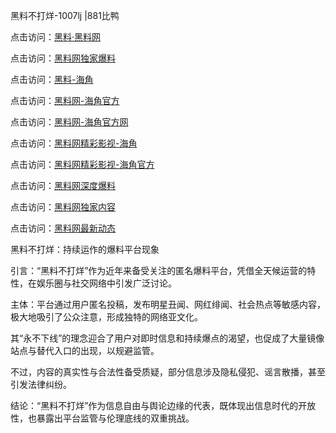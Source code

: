 黑料不打烊-1007lj |881比鸭

点击访问：<a href="https://heiliaolvzlu3.pages.dev">黑料·黑料网</a>

点击访问：<a href="https://heiliaoyvnrda.pages.dev">黑料网独家爆料</a>

点击访问：<a href="https://heiliaoxrq8i9.pages.dev">黑料-海角</a>

点击访问：<a href="https://heiliao3gvg9.pages.dev">黑料网-海角官方</a>

点击访问：<a href="https://heiliaokof3cy.pages.dev">黑料网-海角官方网</a>

点击访问：<a href="https://heiliaox6jgh3.pages.dev">黑料网精彩影视-海角</a>

点击访问：<a href="https://heiliaoryrhyu.pages.dev">黑料网精彩影视-海角官方</a>

点击访问：<a href="https://heiliao5s28gk.pages.dev">黑料网深度爆料</a>

点击访问：<a href="https://heiliaoubleqx.pages.dev">黑料网独家内容</a>

点击访问：<a href="https://heiliao9wsbg3.pages.dev">黑料网最新动态</a>

黑料不打烊：持续运作的爆料平台现象

引言：“黑料不打烊”作为近年来备受关注的匿名爆料平台，凭借全天候运营的特性，在娱乐圈与社交网络中引发广泛讨论。

主体：平台通过用户匿名投稿，发布明星丑闻、网红绯闻、社会热点等敏感内容，极大地吸引了公众注意，形成独特的网络亚文化。

其“永不下线”的理念迎合了用户对即时信息和持续爆点的渴望，也促成了大量镜像站点与替代入口的出现，以规避监管。

不过，内容的真实性与合法性备受质疑，部分信息涉及隐私侵犯、谣言散播，甚至引发法律纠纷。

结论：“黑料不打烊”作为信息自由与舆论边缘的代表，既体现出信息时代的开放性，也暴露出平台监管与伦理底线的双重挑战。

